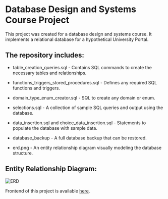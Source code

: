 # Database Design and Systems Course Project

This project was created for a database design and systems course. It implements a relational database for a hypothetical University Portal.

## The repository includes:

 - table_creation_queries.sql - Contains SQL commands to create the necessary tables and relationships.
 - functions_triggers_stored_procedures.sql - Defines any required SQL functions and triggers.
 - domain_type_enum_creator.sql - SQL to create any domain or enum.
 - selections.sql - A collection of sample SQL queries and output using the database.
 
 - data_insertion.sql and choice_data_insertion.sql - Statements to populate the database with sample data.
 - database_backup - A full database backup that can be restored.
 - erd.png - An entity relationship diagram visually modeling the database structure.

## Entity Relationship Diagram:
![ERD](https://github.com/alirezabhr/db_course_project/assets/59180145/222d3032-7516-4e3a-a26b-480f4f707e40)


Frontend of this project is available [here](https://github.com/alirezabhr/university_platform_frontend).
